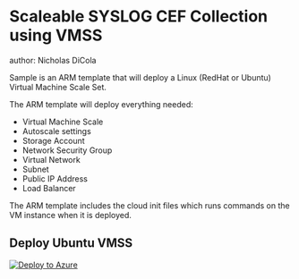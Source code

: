 # Scaleable SYSLOG CEF Collection using VMSS
author: Nicholas DiCola

Sample is an ARM template that will deploy a Linux (RedHat or Ubuntu) Virtual Machine Scale Set.

The ARM template will deploy everything needed:
* Virtual Machine Scale
* Autoscale settings
* Storage Account
* Network Security Group
* Virtual Network
* Subnet
* Public IP Address
* Load Balancer

The ARM template includes the cloud init files which runs commands on the VM instance when it is deployed.


## Deploy Ubuntu VMSS
[![Deploy to Azure](https://aka.ms/deploytoazurebutton)](https://portal.azure.com/#create/Microsoft.Template/uri/https%3A%2F%2Fraw.githubusercontent.com%2Fjpbruckler%2Fdataconnectors%2Fmain%2FFCEF-VMSS%2FCEF-VMSS-UB-Templatev2.json)

